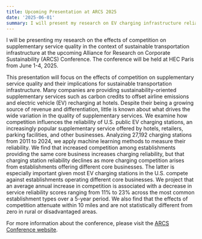```yaml
---
title: Upcoming Presentation at ARCS 2025
date: '2025-06-01'
summary: I will present my research on EV charging infrastructure reliability at the Alliance for Research on Corporate Sustainability (ARCS) Conference, taking place at HEC Paris from June 1-4, 2025.
---
```


I will be presenting my research on the effects of competition on supplementary service quality in the context of sustainable transportation infrastructure at the upcoming Alliance for Research on Corporate Sustainability (ARCS) Conference. The conference will be held at HEC Paris from June 1-4, 2025.

This presentation will focus on the effects of competition on supplementary service quality and their implications for sustainable transportation infrastructure. Many companies are providing sustainability-oriented supplementary services such as carbon credits to offset airline emissions and electric vehicle (EV) recharging at hotels. Despite their being a growing source of revenue and differentiation, little is known about what drives the wide variation in the quality of supplementary services. We examine how competition influences the reliability of U.S. public EV charging stations, an increasingly popular supplementary service offered by hotels, retailers, parking facilities, and other businesses. Analyzing 27,192 charging stations from 2011 to 2024, we apply machine learning methods to measure their reliability. We find that increased competition among establishments providing the same core business increases charging reliability, but that charging station reliability declines as more charging competition arises from establishments offering different core businesses. The latter is especially important given most EV charging stations in the U.S. compete against establishments operating different core businesses. We project that an average annual increase in competition is associated with a decrease in service reliability scores ranging from 11% to 23% across the most common establishment types over a 5-year period. We also find that the effects of competition attenuate within 10 miles and are not statistically different from zero in rural or disadvantaged areas.

For more information about the conference, please visit the [ARCS Conference website](https://corporate-sustainability.org/conferences/). 